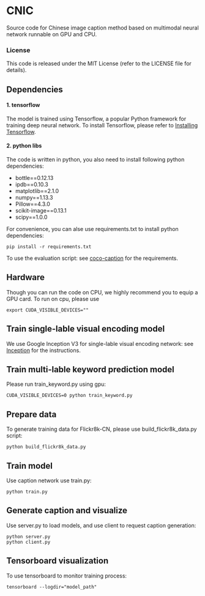 # CNIC

Source code for Chinese image caption method based on multimodal neural network runnable on GPU and CPU.

### License
This code is released under the MIT License (refer to the LICENSE file for details).

## Dependencies
#### 1. tensorflow
The model is trained using Tensorflow, a popular Python framework for training deep neural network. To install Tensorflow, please refer to  [Installing Tensorflow](https://www.tensorflow.org/install/).
#### 2. python libs
The code is written in python, you also need to install following python dependencies:
- bottle==0.12.13
- ipdb==0.10.3
- matplotlib==2.1.0
- numpy==1.13.3
- Pillow==4.3.0
- scikit-image==0.13.1
- scipy==1.0.0

For convenience, you can alse use requirements.txt to install python dependencies:

	pip install -r requirements.txt

To use the evaluation script: see
[coco-caption](https://github.com/tylin/coco-caption) for the requirements.

## Hardware
Though you can run the code on CPU, we highly recommend you to equip a GPU card. To run on cpu, please use

	export CUDA_VISIBLE_DEVICES=""

## Train single-lable visual encoding model
We use Google Inception V3 for single-lable visual encoding network: see
[Inception](https://github.com/tensorflow/models/tree/master/research/inception) for the instructions.

## Train multi-lable keyword prediction model
Please run train_keyword.py using gpu:

	CUDA_VISIBLE_DEVICES=0 python train_keyword.py
  
## Prepare data
To generate training data for Flickr8k-CN, please use build_flickr8k_data.py script:

	python build_flickr8k_data.py
  
## Train model
Use caption network use train.py:

	python train.py
  
## Generate caption and visualize
Use server.py to load models, and use client to request caption generation:

	python server.py
 	python client.py

## Tensorboard visualization
To use tensorboard to monitor training process:

	tensorboard --logdir="model_path"
